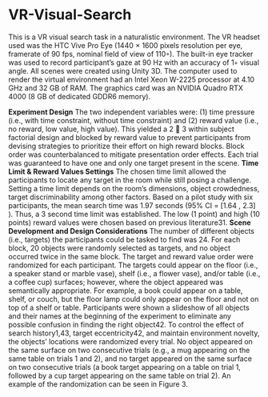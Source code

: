 # VR-Visual-Search
This is a VR visual search task in a naturalistic environment.
The VR headset used was the HTC Vive Pro Eye (1440 × 1600 pixels resolution per eye, framerate of 90 fps, nominal field of view of 110◦). The built-in eye tracker was used to record participant’s gaze at 90 Hz with an accuracy of 1◦ visual angle. All scenes were created using Unity 3D. The computer used to render the virtual environment had an Intel Xeon W-2225 processor at 4.10 GHz and 32 GB of RAM. The graphics card was an NVIDIA Quadro RTX 4000 (8 GB of dedicated GDDR6 memory). 

**Experiment Design**
The two independent variables were: (1) time pressure (i.e., with time constraint, without time constraint) and (2) reward value (i.e., no reward, low value, high value). This yielded a 2  3 within subject factorial design and blocked by reward value to prevent participants from devising strategies to prioritize their effort on high reward blocks. Block order was counterbalanced to mitigate presentation order effects. Each trial was guaranteed to have one and only one target present in the scene.
**Time Limit & Reward Values Settings**
The chosen time limit allowed the participants to locate any target in the room while still posing a challenge. Setting a time limit depends on the room’s dimensions, object crowdedness, target discriminability among other factors. Based on a pilot study with six participants, the mean search time was 1.97 seconds (95% CI = [1.64 , 2.3] ). Thus, a 3 second time limit was established. The low (1 point) and high (10 points) reward values were chosen based on previous literature31.
**Scene Development and Design Considerations**
The number of different objects (i.e., targets) the participants could be tasked to find was 24. For each block, 20 objects were randomly selected as targets, and no object occurred twice in the same block. The target and reward value order were randomized for each participant. The targets could appear on the floor (i.e., a speaker stand or marble vase), shelf (i.e., a flower vase), and/or table (i.e., a coffee cup) surfaces; however, where the object appeared was semantically appropriate. For example, a book could appear on a table, shelf, or couch, but the floor lamp could only appear on the floor and not on top of a shelf or table. 
Participants were shown a slideshow of all objects and their names at the beginning of the experiment to eliminate any possible confusion in finding the right object42. To control the effect of search history1,43, target eccentricity42, and maintain environment novelty, the objects’ locations were randomized every trial. No object appeared on the same surface on two consecutive trials (e.g., a mug appearing on the same table on trials 1 and 2), and no target appeared on the same surface on two consecutive trials (a book target appearing on a table on trial 1, followed by a cup target appearing on the same table on trial 2).  An example of the randomization can be seen in Figure 3.
